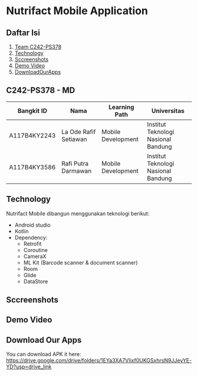 # Nutrifact Mobile Application

## Daftar Isi

1. [Team C242-PS378](#C242-PS378---md)
2. [Technology](#Technology)
3. [Sccreenshots](#Sccreenshots)
4. [Demo Video](#DemoVideo)
5. [DownloadOurApps](#DownloadOurApps)

## C242-PS378 - MD

| Bangkit ID    | Nama                     | Learning Path       | Universitas                      |
|---------------|--------------------------|---------------------|----------------------------------|
| A117B4KY2243  | La Ode Rafif Setiawan    | Mobile Development  | Institut Teknologi Nasional Bandung |
| A117B4KY3586  | Rafi Putra Darmawan      | Mobile Development  | Institut Teknologi Nasional Bandung |

## Technology

Nutrifact Mobile dibangun menggunakan teknologi berikut:
- Android studio
- Kotlin
- Dependency:
  - Retrofit
  - Coroutine
  - CameraX
  - ML Kit (Barcode scanner & document scanner)
  - Room
  - Glide
  - DataStore
  
## Sccreenshots

## Demo Video

## Download Our Apps
You can download APK it here: https://drive.google.com/drive/folders/1EYa3XA7Vlixf0UKGSxhrsN9JJeyYE-YD?usp=drive_link
